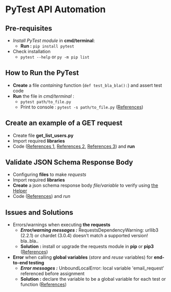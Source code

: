 # PyTest API Automation

## Pre-requisites
- *Install PyTest module* in **cmd/terminal**:
  - **Run :** `pip install pytest`
- Check installation
  - `pytest --help` or `py -m pip list`

## How to Run the PyTest
- **Create** a file *containing* function (`def test_bla_bla():`) and assert test code
- **Run** the file in *cmd/terminal* :
  - `pytest path/to_file.py`
  - Print to console : `pytest -s path/to_file.py` ([References](https://stackoverflow.com/questions/24617397/how-do-i-print-to-console-in-pytest))

## Create an example of a GET request
- Create file **get_list_users.py**
- Import required **libraries**
- Code ([References 1](https://www.geeksforgeeks.org/response-json-python-requests/), [References 2](https://medium.com/@qebuzzz/validating-and-asserting-responses-in-python-requests-14b40908327a), [References 3](https://github.com/Anshul-Sonpure/API-Testing-using-Python/tree/master)) and **run**
  
## Validate JSON Schema Response Body
- Configuring **files** to make *requests*
- Import required **libraries**
- **Create** a json schema response body *file/variable* to verify using [the Helper](https://github.com/mrisqiamiruladieb/REST-Assured-Java-Part-1/blob/master/README.md#helper)
- Code ([References](https://builtin.com/software-engineering-perspectives/python-json-schema)) and *run*

## Issues and Solutions
- Errors/warnings when executing **the requests**
  - ***Error/warning messages :*** RequestsDependencyWarning: urllib3 (2.2.1) or chardet (3.0.4) doesn't match a supported version! bla..bla..
  - **Solution :** install or upgrade the requests module in **pip** or **pip3** ([References](https://stackoverflow.com/questions/56155627/requestsdependencywarning-urllib3-1-25-2-or-chardet-3-0-4-doesnt-match-a-s))
- **Error** when calling **global variables** (*store* and *reuse* variables) for **end-to-end testing**
  - ***Error messages :*** UnboundLocalError: local variable 'email_request' referenced before assignment
  - **Solution :** declare the variable to be a global variable for each test or function ([References](https://youtu.be/7-uqSb83BTg?si=nKbLNzL5D5hIgHcc))